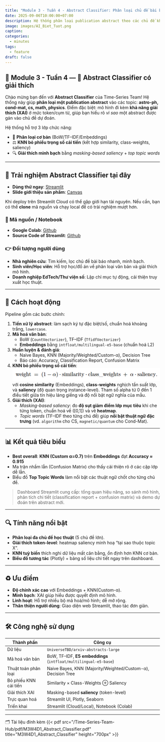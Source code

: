 ```yaml
---
title: "Module 3 - Tuần 4 - Abstract Classifier: Phân loại chủ đề bài báo khoa học có giải thích"
date: 2025-09-06T10:00:00+07:00
description: Hệ thống phân loại publication abstract theo các chủ đề khoa học (astro-ph, cond-mat, cs, math, physics) với giải thích token-level, KNN bỏ phiếu trọng số cải tiến, và dashboard Streamlit trực quan.
image: images/AI_Biet_Tuot.png
caption:
categories:
  - minutes
tags:
  - feature
draft: false
---
```


## 🧠 Module 3 - Tuần 4 — 🔎 Abstract Classifier có giải thích

Chào mừng bạn đến với **Abstract Classifier** của Time-Series Team! Hệ thống này giúp **phân loại một publication abstract** vào các topic: **astro-ph, cond-mat, cs, math, physics**. Điểm đặc biệt: mô hình đi kèm **khả năng giải thích (XAI)** ở mức token/cụm từ, giúp bạn hiểu rõ *vì sao* một abstract được gán vào chủ đề dự đoán.

Hệ thống hỗ trợ 3 lớp chức năng:

- 🎯 **Phân loại cơ bản** (BoW/TF–IDF/Embeddings)
- ⚖️ **KNN bỏ phiếu trọng số cải tiến** (kết hợp similarity, class-weights, saliency)
- 🔍 **Giải thích minh bạch** bằng *masking-based saliency* + *top topic words*

---

## 🧪 Trải nghiệm Abstract Classifier tại đây
- **Dùng thử ngay**: [Streamlit](https://abstractclassifer.streamlit.app/) 
- **Slide giới thiệu sản phẩm**: [Canvas](https://www.canva.com/design/DAGyRQvrHYc/ECpVJ2t6DJhdUMLmYi411g/view?utm_content=DAGyRQvrHYc&utm_campaign=designshare&utm_medium=link2&utm_source=uniquelinks&utlId=h790036dacb)

Khi deploy trên Streamlit Cloud có thể gặp giới hạn tài nguyên. Nếu cần, bạn có thể **clone** mã nguồn và chạy local để có trải nghiệm mượt hơn.

### 🧪 Mã nguồn / Notebook
- **Google Colab**: [Github](https://colab.research.google.com/drive/1DcRqqwslura2EcHfzGR9yOt8BkRyXQnW?usp=sharing)
- **Source Code of Streamlit**: [Github](https://github.com/Jennifer1907/Time-Series-Team-Hub/tree/main/assets/feature_abstractclassification)

### 👉 Đối tượng người dùng
- **Nhà nghiên cứu**: Tìm kiếm, lọc chủ đề bài báo nhanh, minh bạch.
- **Sinh viên/Học viên**: Hỗ trợ học/đồ án về phân loại văn bản và giải thích mô hình.
- **Doanh nghiệp EdTech/Thư viện số**: Lập chỉ mục tự động, cải thiện truy xuất học thuật.

---

## 🧬 Cách hoạt động

Pipeline gồm các bước chính:

1. **Tiền xử lý abstract**: làm sạch ký tự đặc biệt/số, chuẩn hoá khoảng trắng, `lowercase`.
2. **Mã hoá văn bản**:  
   - BoW (`CountVectorizer`), TF–IDF (`TfidfVectorizer`)  
   - **Embeddings** bằng `intfloat/multilingual-e5-base` (chuẩn hoá L2)
3. **Huấn luyện & đánh giá**:  
   - Naive Bayes, KNN (Majority/Weighted/Custom-α), Decision Tree  
   - Báo cáo: Accuracy, Classification Report, Confusion Matrix
4. **KNN bỏ phiếu trọng số cải tiến**:  
   ![alt text](image.png)
   với **cosine similarity** (Embeddings), **class-weights** nghịch tần suất lớp, và **saliency** (độ quan trọng instance-level). Tham số alpha từ 0 đến 1 điều tiết giữa tín hiệu láng giềng và độ nổi bật ngữ nghĩa của mẫu.
5. **Giải thích (XAI)**:  
   - *Masking-based saliency*: đo **độ sụt giảm điểm lớp mục tiêu** khi che từng token, chuẩn hoá về \([0,1]\) và vẽ **heatmap**.  
   - *Topic words* (TF–IDF theo từng chủ đề) giúp **nổi bật thuật ngữ đặc trưng** (vd. `algorithm` cho CS, `magnetic/quantum` cho Cond-Mat).

---

## 📊 Kết quả tiêu biểu

- **Best overall**: **KNN (Custom α=0.7)** trên **Embeddings** đạt **Accuracy ≈ 0.915**  
- Ma trận nhầm lẫn (Confusion Matrix) cho thấy cải thiện rõ ở các cặp lớp dễ lẫn.  
- Biểu đồ **Top Topic Words** làm nổi bật các thuật ngữ chốt cho từng chủ đề.

> Dashboard Streamlit cung cấp: tổng quan hiệu năng, so sánh mô hình, phân tích chi tiết (classification report + confusion matrix) và demo dự đoán trên abstract mới.

---

## 🔍 Tính năng nổi bật

- **Phân loại đa chủ đề học thuật** (5 chủ đề lớn).
- **Giải thích token-level**: heatmap saliency minh hoạ “tại sao thuộc topic X”.
- **KNN tuỳ biến** thích nghi dữ liệu mất cân bằng, ổn định hơn KNN cơ bản.
- **Biểu đồ tương tác** (Plotly) + bảng số liệu chi tiết ngay trên dashboard.

---

## ♻️ Ưu điểm

- **Độ chính xác cao** với Embeddings + KNN(Custom-α).  
- **Minh bạch**: XAI giúp hiểu được quyết định mô hình.  
- **Linh hoạt**: Hỗ trợ nhiều bộ mã hoá/mô hình; dễ mở rộng.  
- **Thân thiện người dùng**: Giao diện web Streamlit, thao tác đơn giản.

---

## 🛠️ Công nghệ sử dụng

| **Thành phần**            | **Công cụ**                                                                 |
|---------------------------|------------------------------------------------------------------------------|
| Dữ liệu                   | `UniverseTBD/arxiv-abstracts-large`                                          |
| Mã hoá văn bản            | BoW, TF–IDF, **E5 embeddings** (`intfloat/multilingual-e5-base`)             |
| Thuật toán phân loại      | Naive Bayes, KNN (Majority/Weighted/Custom-α), Decision Tree                 |
| Bỏ phiếu KNN cải tiến     | Similarity × Class-Weights ⊕ Saliency                                        |
| Giải thích XAI            | Masking-based **saliency** (token-level)                                     |
| Trực quan hoá             | Streamlit UI, Plotly, Seaborn                                                |
| Triển khai                | Streamlit (Cloud/Local), Notebook (Colab)                                    |

---

🗂️ Tài liệu đính kèm
{{< pdf src="/Time-Series-Team-Hub/pdf/M3W4D1_Abstract_Classifier.pdf" title="M3W4D1_Abstract_Classifier" height="700px" >}}
